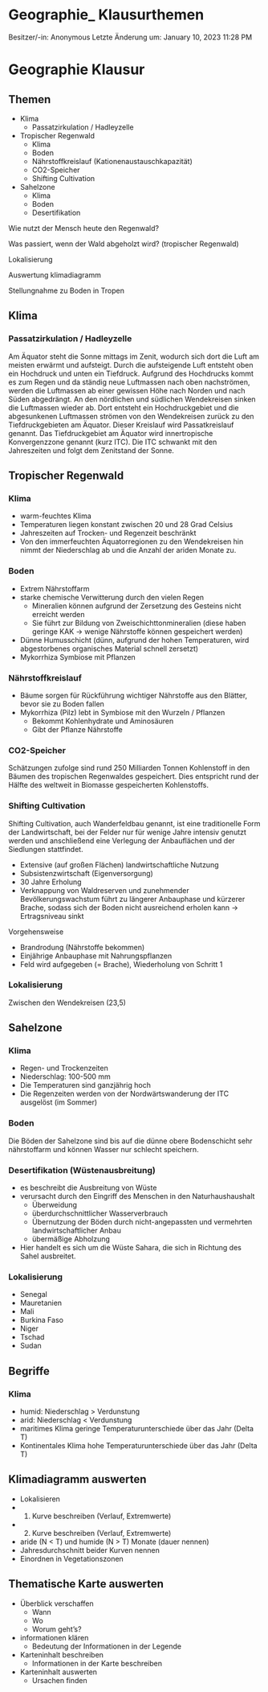 # Geographie_ Klausurthemen

Besitzer/-in: Anonymous
Letzte Änderung um: January 10, 2023 11:28 PM

# Geographie Klausur

## Themen

- Klima
    - Passatzirkulation / Hadleyzelle
- Tropischer Regenwald
    - Klima
    - Boden
    - Nährstoffkreislauf (Kationenaustauschkapazität)
    - CO2-Speicher
    - Shifting Cultivation
- Sahelzone
    - Klima
    - Boden
    - Desertifikation

Wie nutzt der Mensch heute den Regenwald?

Was passiert, wenn der Wald abgeholzt wird? (tropischer Regenwald)

Lokalisierung

Auswertung klimadiagramm

Stellungnahme zu Boden in Tropen

## Klima

### Passatzirkulation / Hadleyzelle

Am Äquator steht die Sonne mittags im Zenit, wodurch sich dort die Luft am meisten erwärmt und aufsteigt. Durch die aufsteigende Luft entsteht oben ein Hochdruck und unten ein Tiefdruck. Aufgrund des Hochdrucks kommt es zum Regen und da ständig neue Luftmassen nach oben nachströmen, werden die Luftmassen ab einer gewissen Höhe nach Norden und nach Süden abgedrängt. An den nördlichen und südlichen Wendekreisen sinken die Luftmassen wieder ab. Dort entsteht ein Hochdruckgebiet und die abgesunkenen Luftmassen strömen von den Wendekreisen zurück zu den Tiefdruckgebieten am Äquator. Dieser Kreislauf wird Passatkreislauf genannt. Das Tiefdruckgebiet am Äquator wird innertropische Konvergenzzone genannt (kurz ITC). Die ITC schwankt mit den Jahreszeiten und folgt dem Zenitstand der Sonne.

## Tropischer Regenwald

### Klima

- warm-feuchtes Klima
- Temperaturen liegen konstant zwischen 20 und 28 Grad Celsius
- Jahreszeiten auf Trocken- und Regenzeit beschränkt
- Von den immerfeuchten Äquatorregionen zu den Wendekreisen hin nimmt der Niederschlag ab und die Anzahl der ariden Monate zu.

### Boden

- Extrem Nährstoffarm
- starke chemische Verwitterung durch den vielen Regen
    - Mineralien können aufgrund der Zersetzung des Gesteins nicht erreicht werden
    - Sie führt zur Bildung von Zweischichttonmineralien (diese haben geringe KAK → wenige Nährstoffe können gespeichert werden)
- Dünne Humusschicht (dünn, aufgrund der hohen Temperaturen, wird abgestorbenes organisches Material schnell zersetzt)
- Mykorrhiza Symbiose mit Pflanzen

### Nährstoffkreislauf

- Bäume sorgen für Rückführung wichtiger Nährstoffe aus den Blätter, bevor sie zu Boden fallen
- Mykorrhiza (Pilz) lebt in Symbiose mit den Wurzeln / Pflanzen
    - Bekommt Kohlenhydrate und Aminosäuren
    - Gibt der Pflanze Nährstoffe

### CO2-Speicher

Schätzungen zufolge sind rund 250 Milliarden Tonnen Kohlenstoff in den Bäumen des tropischen Regenwaldes gespeichert. Dies entspricht rund der Hälfte des weltweit in Biomasse gespeicherten Kohlenstoffs.

### Shifting Cultivation

Shifting Cultivation, auch Wanderfeldbau genannt, ist eine traditionelle Form der Landwirtschaft, bei der Felder nur für wenige Jahre intensiv genutzt werden und anschließend eine Verlegung der Anbauflächen und der Siedlungen stattfindet.

- Extensive (auf großen Flächen) landwirtschaftliche Nutzung
- Subsistenzwirtschaft (Eigenversorgung)
- 30 Jahre Erholung
- Verknappung von Waldreserven und zunehmender Bevölkerungswachstum führt zu längerer Anbauphase und kürzerer Brache, sodass sich der Boden nicht ausreichend erholen kann → Ertragsniveau sinkt

Vorgehensweise

- Brandrodung (Nährstoffe bekommen)
- Einjährige Anbauphase mit Nahrungspflanzen
- Feld wird aufgegeben (= Brache), Wiederholung von Schritt 1

### Lokalisierung

Zwischen den Wendekreisen (23,5)

## Sahelzone

### Klima

- Regen- und Trockenzeiten
- Niederschlag: 100-500 mm
- Die Temperaturen sind ganzjährig hoch
- Die Regenzeiten werden von der Nordwärtswanderung der ITC ausgelöst (im Sommer)

### Boden

Die Böden der Sahelzone sind bis auf die dünne obere Bodenschicht sehr nährstoffarm und können Wasser nur schlecht speichern.

### Desertifikation (Wüstenausbreitung)

- es beschreibt die Ausbreitung von Wüste
- verursacht durch den Eingriff des Menschen in den Naturhaushaushalt
    - Überweidung
    - überdurchschnittlicher Wasserverbrauch
    - Übernutzung der Böden durch nicht-angepassten und vermehrten landwirtschaftlicher Anbau
    - übermäßige Abholzung
- Hier handelt es sich um die Wüste Sahara, die sich in Richtung des Sahel ausbreitet.

### Lokalisierung

- Senegal
- Mauretanien
- Mali
- Burkina Faso
- Niger
- Tschad
- Sudan

## Begriffe

### Klima

- humid: Niederschlag > Verdunstung
- arid: Niederschlag < Verdunstung
- maritimes Klima geringe Temperaturunterschiede über das Jahr (Delta T)
- Kontinentales Klima hohe Temperaturunterschiede über das Jahr (Delta T)

## Klimadiagramm auswerten

- Lokalisieren
- 1. Kurve beschreiben (Verlauf, Extremwerte)
- 2. Kurve beschreiben (Verlauf, Extremwerte)
- aride (N < T) und humide (N > T) Monate (dauer nennen)
- Jahresdurchschnitt beider Kurven nennen
- Einordnen in Vegetationszonen

## Thematische Karte auswerten

- Überblick verschaffen
    - Wann
    - Wo
    - Worum geht’s?
- informationen klären
    - Bedeutung der Informationen in der Legende
- Karteninhalt beschreiben
    - Informationen in der Karte beschreiben
- Karteninhalt auswerten
    - Ursachen finden
